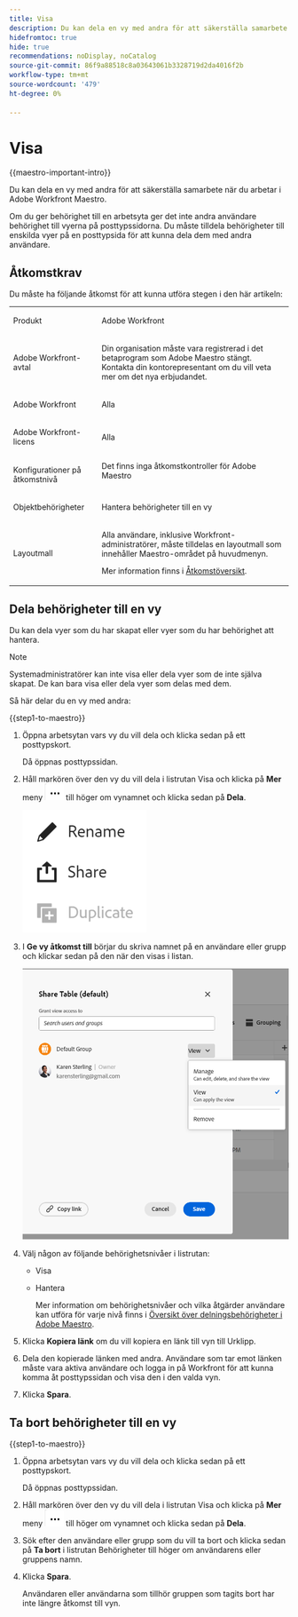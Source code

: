```yaml
---
title: Visa
description: Du kan dela en vy med andra för att säkerställa samarbete när du arbetar i Adobe Workfront Maestro.
hidefromtoc: true
hide: true
recommendations: noDisplay, noCatalog
source-git-commit: 86f9a88518c8a03643061b3328719d2da4016f2b
workflow-type: tm+mt
source-wordcount: '479'
ht-degree: 0%

---
```



<!--update the metadata and description when we turn this article live; also, update title after Bob adds Maestro as a product-->

# Visa

{{maestro-important-intro}}

Du kan dela en vy med andra för att säkerställa samarbete när du arbetar i Adobe Workfront Maestro.

Om du ger behörighet till en arbetsyta ger det inte andra användare behörighet till vyerna på posttypssidorna. Du måste tilldela behörigheter till enskilda vyer på en posttypsida för att kunna dela dem med andra användare.

## Åtkomstkrav

Du måste ha följande åtkomst för att kunna utföra stegen i den här artikeln:

<table style="table-layout:auto">
 <col>
 </col>
 <col>
 </col>
 <tbody>
    <tr>
<tr>
<td>
   <p> Produkt</p> </td>
   <td>
   <p> Adobe Workfront</p> </td>
  </tr>  
 <td role="rowheader"><p>Adobe Workfront-avtal</p></td>
   <td>
<p>Din organisation måste vara registrerad i det betaprogram som Adobe Maestro stängt. Kontakta din kontorepresentant om du vill veta mer om det nya erbjudandet. </p>
   </td>
  </tr>
  <tr>
   <td role="rowheader"><p>Adobe Workfront</p></td>
   <td>
<p>Alla</p>
   </td>
  </tr>
  <tr>
   <td role="rowheader"><p>Adobe Workfront-licens</p></td>
   <td>
   <p>Alla</p> 
  </td>
  </tr>

<tr>
   <td role="rowheader"><p>Konfigurationer på åtkomstnivå</p></td>
   <td> Det finns inga åtkomstkontroller för Adobe Maestro</p>  
</td>
  </tr>

<tr>
   <td role="rowheader"><p>Objektbehörigheter</p></td>
   <td> <p>Hantera behörigheter till en vy</p>  
</td>
  </tr>

<tr>
   <td role="rowheader"><p>Layoutmall</p></td>
   <td> <p>Alla användare, inklusive Workfront-administratörer, måste tilldelas en layoutmall som innehåller Maestro-området på huvudmenyn. </p> <p>Mer information finns i <a href="/help/quicksilver/maestro/access/access-overview.md">Åtkomstöversikt</a>. </p>  
</td>
  </tr>
 </tbody>
</table>

## Dela behörigheter till en vy

Du kan dela vyer som du har skapat eller vyer som du har behörighet att hantera.

>[!NOTE]
>
>Systemadministratörer kan inte visa eller dela vyer som de inte själva skapat. De kan bara visa eller dela vyer som delas med dem.


Så här delar du en vy med andra:

{{step1-to-maestro}}

1. Öppna arbetsytan vars vy du vill dela och klicka sedan på ett posttypskort.

   Då öppnas posttypssidan.

1. Håll markören över den vy du vill dela i listrutan Visa och klicka på **Mer** meny ![](assets/more-menu.png) till höger om vynamnet och klicka sedan på **Dela**.

   ![](assets/more-menu-for-views-expanded-with-share-option.png)

1. I **Ge vy åtkomst till** börjar du skriva namnet på en användare eller grupp och klickar sedan på den när den visas i listan.

   ![](assets/sharing-a-view-ui-with-groups.png)

1. Välj någon av följande behörighetsnivåer i listrutan:
   * Visa
   * Hantera

     Mer information om behörighetsnivåer och vilka åtgärder användare kan utföra för varje nivå finns i [Översikt över delningsbehörigheter i Adobe Maestro](../access/sharing-permissions-overview.md).
1. Klicka **Kopiera länk** om du vill kopiera en länk till vyn till Urklipp.
1. Dela den kopierade länken med andra. Användare som tar emot länken måste vara aktiva användare och logga in på Workfront för att kunna komma åt posttypssidan och visa den i den valda vyn.
1. Klicka **Spara**.

## Ta bort behörigheter till en vy

{{step1-to-maestro}}

1. Öppna arbetsytan vars vy du vill dela och klicka sedan på ett posttypskort.

   Då öppnas posttypssidan.

1. Håll markören över den vy du vill dela i listrutan Visa och klicka på **Mer** meny ![](assets/more-menu.png) till höger om vynamnet och klicka sedan på **Dela**.

1. Sök efter den användare eller grupp som du vill ta bort och klicka sedan på **Ta bort** i listrutan Behörigheter till höger om användarens eller gruppens namn.

1. Klicka **Spara**.

   Användaren eller användarna som tillhör gruppen som tagits bort har inte längre åtkomst till vyn.